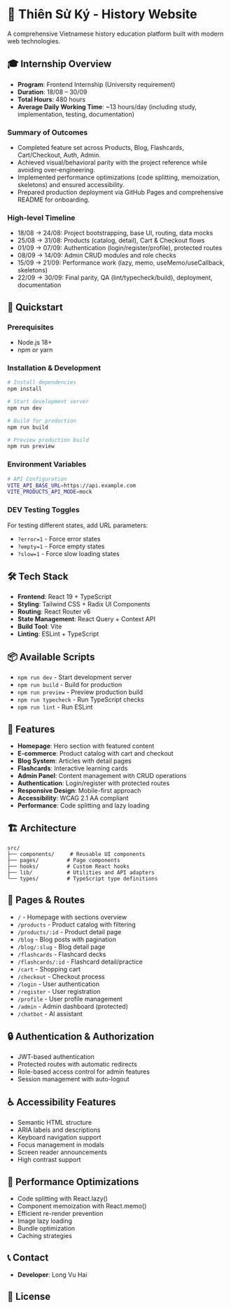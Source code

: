 # 🌟 Thiên Sử Ký - History Website

A comprehensive Vietnamese history education platform built with modern web technologies.

## 🎓 Internship Overview
- **Program**: Frontend Internship (University requirement)
- **Duration**: 18/08 – 30/09
- **Total Hours**: 480 hours
- **Average Daily Working Time**: ~13 hours/day (including study, implementation, testing, documentation)

### Summary of Outcomes
- Completed feature set across Products, Blog, Flashcards, Cart/Checkout, Auth, Admin.
- Achieved visual/behavioral parity with the project reference while avoiding over‑engineering.
- Implemented performance optimizations (code splitting, memoization, skeletons) and ensured accessibility.
- Prepared production deployment via GitHub Pages and comprehensive README for onboarding.

### High-level Timeline
- 18/08 → 24/08: Project bootstrapping, base UI, routing, data mocks
- 25/08 → 31/08: Products (catalog, detail), Cart & Checkout flows
- 01/09 → 07/09: Authentication (login/register/profile), protected routes
- 08/09 → 14/09: Admin CRUD modules and role checks
- 15/09 → 21/09: Performance work (lazy, memo, useMemo/useCallback, skeletons)
- 22/09 → 30/09: Final parity, QA (lint/typecheck/build), deployment, documentation

## 🚀 Quickstart

### Prerequisites
- Node.js 18+ 
- npm or yarn

### Installation & Development
```bash
# Install dependencies
npm install

# Start development server
npm run dev

# Build for production
npm run build

# Preview production build
npm run preview
```

### Environment Variables
```bash
# API Configuration
VITE_API_BASE_URL=https://api.example.com
VITE_PRODUCTS_API_MODE=mock
```

### DEV Testing Toggles
For testing different states, add URL parameters:
- `?error=1` - Force error states
- `?empty=1` - Force empty states  
- `?slow=1` - Force slow loading states

## 🛠 Tech Stack
- **Frontend**: React 19 + TypeScript
- **Styling**: Tailwind CSS + Radix UI Components
- **Routing**: React Router v6
- **State Management**: React Query + Context API
- **Build Tool**: Vite
- **Linting**: ESLint + TypeScript

## 📦 Available Scripts
- `npm run dev` - Start development server
- `npm run build` - Build for production
- `npm run preview` - Preview production build
- `npm run typecheck` - Run TypeScript checks
- `npm run lint` - Run ESLint

## 🎯 Features
- **Homepage**: Hero section with featured content
- **E-commerce**: Product catalog with cart and checkout
- **Blog System**: Articles with detail pages
- **Flashcards**: Interactive learning cards
- **Admin Panel**: Content management with CRUD operations
- **Authentication**: Login/register with protected routes
- **Responsive Design**: Mobile-first approach
- **Accessibility**: WCAG 2.1 AA compliant
- **Performance**: Code splitting and lazy loading

## 🏗 Architecture
```
src/
├── components/     # Reusable UI components
├── pages/         # Page components
├── hooks/         # Custom React hooks
├── lib/           # Utilities and API adapters
└── types/         # TypeScript type definitions
```

## 📱 Pages & Routes
- `/` - Homepage with sections overview
- `/products` - Product catalog with filtering
- `/products/:id` - Product detail page
- `/blog` - Blog posts with pagination
- `/blog/:slug` - Blog detail page
- `/flashcards` - Flashcard decks
- `/flashcards/:id` - Flashcard detail/practice
- `/cart` - Shopping cart
- `/checkout` - Checkout process
- `/login` - User authentication
- `/register` - User registration
- `/profile` - User profile management
- `/admin` - Admin dashboard (protected)
- `/chatbot` - AI assistant

## 🔒 Authentication & Authorization
- JWT-based authentication
- Protected routes with automatic redirects
- Role-based access control for admin features
- Session management with auto-logout

## ♿ Accessibility Features
- Semantic HTML structure
- ARIA labels and descriptions
- Keyboard navigation support
- Focus management in modals
- Screen reader announcements
- High contrast support

## 🚀 Performance Optimizations
- Code splitting with React.lazy()
- Component memoization with React.memo()
- Efficient re-render prevention
- Image lazy loading
- Bundle optimization
- Caching strategies

## 📞 Contact
- **Developer**: Long Vu Hai


## 📝 License